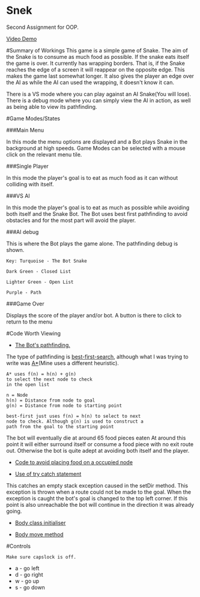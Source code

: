 # Snek
Second Assignment for OOP.

[Video Demo](https://youtu.be/2k_naBJ-HSE)

#Summary of Workings
This game is a simple game of Snake.
The aim of the Snake is to consume as
much food as possible. If the snake eats 
itself the game is over.
It currently has wrapping borders. That is, if
the Snake reaches the edge of a screen it will reappear 
on the opposite edge.
This makes the game last somewhat longer. It also gives the player
an edge over the AI as while the AI can used the wrapping, it doesn't know 
it can.

There is a VS mode where you can play against an AI Snake(You will lose).
There is a debug mode where you can simply view the AI in action, 
as well as being able to view its pathfinding.

#Game Modes/States

###Main Menu

In this mode the menu options are displayed
and a Bot plays Snake in the background at 
high speeds. Game Modes can be selected with
a mouse click on the relevant menu tile.

###Single Player
	
In this mode the player's goal is to
eat as much food as it can without 
colliding with itself.
	
###VS AI

In this mode the player's goal is to
eat as much as possible while avoiding
both itself and the Snake Bot. The Bot
uses best first pathfinding to avoid obstacles
and for the most part will avoid the player.

###AI debug

This is where the Bot plays the game alone.
The pathfinding debug is shown.
	
	Key: Turquoise - The Bot Snake
	
	Dark Green - Closed List
	
	Lighter Green - Open List
	
	Purple - Path
	
###Game Over

Displays the score of the player and/or bot.
 A button is there to click to return to 
the menu

#Code Worth Viewing

* [The Bot's pathfinding.](https://github.com/equirke/Snek/blob/master/Bot.pde#L29)
	
The type of pathfinding is [best-first-search](https://en.wikipedia.org/wiki/Best-first_search), although what I
was trying to write was [A*](https://en.wikipedia.org/wiki/A*_search_algorithm)(Mine uses a different 
heuristic).

	A* uses f(n) = h(n) + g(n)
	to select the next node to check
	in the open list
	
	n = Node
	h(n) = Distance from node to goal
	g(n) = Distance from node to starting point
	
	best-first just uses f(n) = h(n) to select to next 
	node to check. Although g(n) is used to construct a
	path from the goal to the starting point
	
The bot will eventually die at around 65 food pieces eaten
At around this point it will either surround itself
or consume a food piece with no exit route out. 
Otherwise the bot is quite adept at avoiding both itself
and the player.

* [Code to avoid placing food on a occupied node](https://github.com/equirke/Snek/blob/master/Snek.pde#L398)

* [Use of try catch statement](https://github.com/equirke/Snek/blob/master/Snek.pde#L225)

This catches an empty stack exception caused in the setDir method.
This exception is thrown when a route could not be made to the goal.
When the exception is caught the bot's goal is changed to the top 
left corner. If this point is also unreachable the bot will continue
in the direction it was already going.

* [Body class initialiser](https://github.com/equirke/Snek/blob/master/Body.pde#L12)

* [Body move method](https://github.com/equirke/Snek/blob/master/Body.pde#L28)

#Controls

	Make sure capslock is off.
* a - go left
* d - go right
* w - go up
* s - go down
